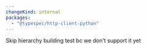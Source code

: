 ```yaml
---
changeKind: internal
packages:
  - "@typespec/http-client-python"
---
```


Skip hierarchy building test bc we don't support it yet